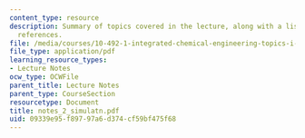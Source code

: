 ```yaml
---
content_type: resource
description: Summary of topics covered in the lecture, along with a list of bibliographic
  references.
file: /media/courses/10-492-1-integrated-chemical-engineering-topics-i-process-control-by-design-fall-2004/09339e95f89797a6d374cf59bf475f68_notes_2_simulatn.pdf
file_type: application/pdf
learning_resource_types:
- Lecture Notes
ocw_type: OCWFile
parent_title: Lecture Notes
parent_type: CourseSection
resourcetype: Document
title: notes_2_simulatn.pdf
uid: 09339e95-f897-97a6-d374-cf59bf475f68
---
```

